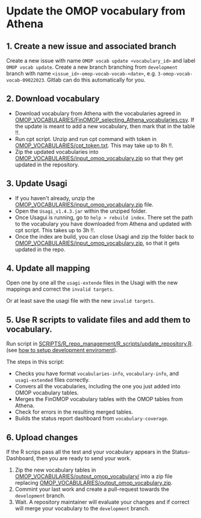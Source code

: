 
# Update the OMOP vocabulary from Athena


## 1. Create a new issue and associated branch 

Create a new issue with name  `OMOP vocab update <vocabulary_id>` and label `OMOP vocab update`. 
Create a new branch branching from `development` branch with name `<issue_id>-omop-vocab-vocab-<date>`,
 e.g. `3-omop-vocab-vocab-09022023`. Gitlab can do this automatically for you.


## 2. Download vocabulary
  
- Download vocabulary from Athena with the vocabularies agreed in [OMOP_VOCABULARIES/FinOMOP_selecting_Athena_vocabularies.csv](../OMOP_VOCABULARIES/FinOMOP_selecting_Athena_vocabularies.csv).  If the update is meant to add a new vocabulary, then mark that in the table !!. 
- Run cpt script. Unzip and run cpt command with token in [OMOP_VOCABULARIES/cpt_token.txt](../OMOP_VOCABULARIES/cpt_token.txt). This may take up to 8h !!. 
- Zip the updated vocabularies into [OMOP_VOCABULARIES/input_omop_vocabulary.zip](../OMOP_VOCABULARIES/input_omop_vocabulary.zip) so that they get updated in the repository. 


 ## 3. Update Usagi

 - If you haven't already, unzip the [OMOP_VOCABULARIES/input_omop_vocabulary.zip](../OMOP_VOCABULARIES/USAGI_with_FinnOMOP.zip) file. 
 - Open the `Usagi_v1.4.3.jar` within the unziped folder. 
 - Once Usagui is running, go to `help > rebuild index`. There set the path to the vocabulary you have downloaded from Athena and updated with cpt script. This takes up to 3h !!. 
 - Once the index are build, you can close Usagi and zip the folder back to [OMOP_VOCABULARIES/input_omop_vocabulary.zip](../OMOP_VOCABULARIES/USAGI_with_FinnOMOP.zip), so that it gets updated in the repo. 


## 4. Update all mapping 

Open one by one all the `usagi-extende` files in the Usagi with the new mappings and correct the `invalid targets`. 

Or at least save the usagi file with the new `invalid targets`. 




 
## 5. Use R scripts to validate files and add them to vocabulary. 

Run script in [SCRIPTS/R_repo_management/R_scripts/update_repository.R](../SCRIPTS/R_repo_management/R_scripts/update_repository.R). (see [how to setup development enviroment](./how_to_set_up_development_enviroment.md)). 

The steps in this script: 
- Checks you have format `vocabularies-info`, `vocabulary-info`, and `usagi-extended` files  correctly. 
- Convers all the vocabularies, including the one you just added into OMOP vocabulary tables. 
- Merges the FinOMOP vocabulary tables with the OMOP tables from Athena. 
- Check for errors in the resulting merged tables. 
- Builds the status report dashboard from `vocabulary-coverage`. 

## 6. Upload changes 

If the R scrips pass all the test and your vocabulary appears in the  Status-Dashboard, then you are ready to send your work. 

1. Zip the new vocabulary tables in [OMOP_VOCABULARIES/output_omop_vocabulary/](../OMOP_VOCABULARIES/output_omop_vocabulary/) into a zip file replacing 
[OMOP_VOCABULARIES/output_omop_vocabulary.zip](../OMOP_VOCABULARIES/output_omop_vocabulary.zip). 
2. Commint your last work and create a pull-request towards the `development` branch. 
3. Wait. A repository maintainer will evaluate your changes and if correct will merge your vocabulary to the `development` branch.  
